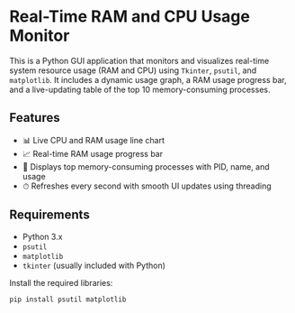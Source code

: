 # Real-Time RAM and CPU Usage Monitor

This is a Python GUI application that monitors and visualizes real-time system resource usage (RAM and CPU) using `Tkinter`, `psutil`, and `matplotlib`. It includes a dynamic usage graph, a RAM usage progress bar, and a live-updating table of the top 10 memory-consuming processes.

## Features

- 📊 Live CPU and RAM usage line chart  
- 📈 Real-time RAM usage progress bar  
- 🧠 Displays top memory-consuming processes with PID, name, and usage  
- ⏱ Refreshes every second with smooth UI updates using threading

## Requirements

- Python 3.x  
- `psutil`  
- `matplotlib`  
- `tkinter` (usually included with Python)

Install the required libraries:

```bash
pip install psutil matplotlib
